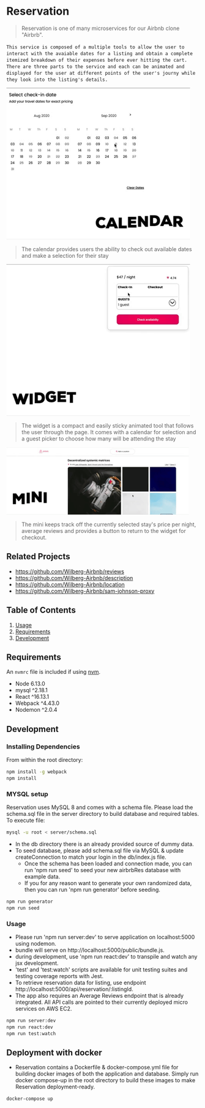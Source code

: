 # Reservation

> Reservation is one of many microservices for our Airbnb clone "Airbrb".

`This service is composed of a multiple tools to allow the user to interact with the avaiable dates for a listing and obtain a complete itemized breakdown of their expenses before ever hitting the cart.  There are three parts to the service and each can be animated and displayed for the user at different points of the user's journy while they look into the listing's details.`

![](calendarDemo.gif)

> The calendar provides users the ability to check out available dates and make a selection for their stay

![](widgetDemo.gif)

> The widget is a compact and easily sticky animated tool that follows the user through the page.  It comes with a calendar for selection and a guest picker to choose how many will be attending the stay

![](miniDemo.gif)

> The mini keeps track off the currently selected stay's price per night, average reviews and provides a button to return to the widget for checkout.  

## Related Projects

- https://github.com/Wilberg-Airbnb/reviews
- https://github.com/Wilberg-Airbnb/description
- https://github.com/Wilberg-Airbnb/location
- https://github.com/Wilberg-Airbnb/sam-johnson-proxy

## Table of Contents

1. [Usage](#Usage)
2. [Requirements](#requirements)
3. [Development](#development)

## Requirements

An `nvmrc` file is included if using [nvm](https://github.com/creationix/nvm).

- Node 6.13.0
- mysql ^2.18.1
- React ^16.13.1
- Webpack ^4.43.0
- Nodemon ^2.0.4

## Development

### Installing Dependencies

From within the root directory:

```sh
npm install -g webpack
npm install
```

### MYSQL setup

Reservation uses MySQL 8 and comes with a schema file.  Please load the schema.sql file in the server directory to build database and required tables.  To execute file:

```sh
mysql -u root < server/schema.sql
```

- In the db directory there is an already provided source of dummy data.
- To seed database, please add schema.sql file via MySQL & update createConnection to match your login in the db/index.js file.
  - Once the schema has been loaded and connection made, you can run 'npm run seed' to seed your new airbrbRes database with example data.
  - If you for any reason want to generate your own randomized data, then you can run 'npm run generator' before seeding.
  
 ```sh
 npm run generator
 npm run seed
 ```

### Usage

- Please run 'npm run server:dev' to serve application on localhost:5000 using nodemon.
- bundle will serve on http://localhost:5000/public/bundle.js.
- during development, use 'npm run react:dev' to transpile and watch any jsx development.
- 'test' and 'test:watch' scripts are available for unit testing suites and testing coverage reports with Jest.
- To retrieve reservation data for listing, use endpoint http://localhost:5000/api/reservation/:listingId.
- The app also requires an Average Reviews endpoint that is already integrated.  All API calls are pointed to their currently deployed micro services on AWS EC2.

```sh
npm run server:dev
npm run react:dev
npm run test:watch
```

## Deployment with docker

- Reservation contains a Dockerfile & docker-compose.yml file for building docker images of both the application and database.  Simply run docker compose-up in the root directory to build these images to make Reservation deployment-ready.

```sh
docker-compose up
```
